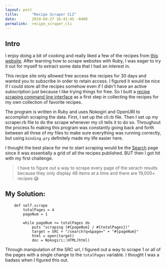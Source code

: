 ```yaml
---
layout: post
title:      "Recipe Scraper CLI"
date:       2019-04-27 16:41:45 -0400
permalink:  recipe_scraper_cli
---
```


## Intro
I enjoy doing a bit of cooking and really liked a few of the recipes from [this website](https://cooking.nytimes.com/). After learning how to scrape websites with Ruby, I was eager to try it out for myself to extract some data that I had an interest in.

This recipe site only allowed free access the recipes for 30 days and wanted you to subscribe in order to retain access. I figured it would be nice if I could store all the recipes somehow even if I didn't have an active subscription just because I like trying things for free. So I built a [recipe scraping command line interface](https://github.com/darrendaz/recipe-scrape-cli) as a first step in collecting the recipes for my own collection of favorite recipes.

The program is written in Ruby and uses Nokogiri and OpenURI to accomplish scraping the data. First, I set up the cli.rb file. Then  I set up my scraper.rb file to do the scrape whenever my cli tells it to do so. Throughout the process fo making this program was constantly going back and forth between all three of my files to make sure everything was running correctly, but using `binding.pry` definitely made my life easier here.

I thought the best place for me to start scraping would be the [Search](https://cooking.nytimes.com/search) page since it was essentially a grid of all the recipes published. BUT then I got hit with my first challenge.

> I have to figure out a way to scrape every page of the serach results because they only display 48 items at a time and there are 19,000+ recipes 😱

## My Solution:
```
    def self.scrape
        totalPages = 4
        pageNum = 1
        
        while pageNum <= totalPages do
            puts "scraping (#{pageNum} / #{totalPages})"
            target = SRC + "/search?q=&page=" + "#{pageNum}"
            html = open(target)
            doc = Nokogiri::HTML(html)
```

Through manipulation of the SRC url, I figured out a way to scrape 1 or all of the pages with a single change to the `totalPages` variable. I thought I was a badass when I figured this out.
